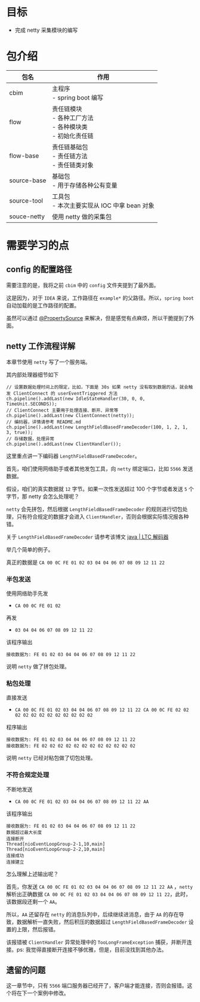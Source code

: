 # 目标

- 完成 netty 采集模块的编写

# 包介绍

|包名| 作用                                             |
|---|------------------------------------------------|
|cbim| 主程序<br/> - spring boot 编写                      |
|flow| 责任链模块<br/> - 各种工厂方法<br/> - 各种模块类<br/> - 初始化责任链 |
|flow-base| 责任链基础包<br/> - 责任链方法<br/> - 责任链类对象              |
|source-base| 基础包<br/> - 用于存储各种公有变量                          |
|source-tool| 工具包<br/> - 本次主要实现从 IOC 中拿 bean 对象              |
|souce-netty|使用 netty 做的采集包|

# 需要学习的点

## config 的配置路径

需要注意的是，我将之前 `cbim` 中的 `config` 文件夹提到了最外面。

这是因为，对于 `IDEA` 来说，工作路径在 `example*` 的父路径。所以，`spring boot` 自动加载的是工作路径的配置。

虽然可以通过 [@PropertySource](https://benpaodewoniu.github.io/2021/07/21/spring6/) 来解决，但是感觉有点麻烦，所以干脆提到了外面。

## netty 工作流程详解

本章节使用 `netty` 写了一个服务端。

其内部处理器细节如下

```
// 设置数据处理时间上的限定，比如，下面是 30s 如果 netty 没有取到数据的话，就会触发 ClientConnect 的 userEventTriggered 方法
ch.pipeline().addLast(new IdleStateHandler(30, 0, 0, TimeUnit.SECONDS));
// ClientConnect 主要用于处理连接、断开、异常等
ch.pipeline().addLast(new ClientConnect(netty));
// 编码器，详情请参考 README.md
ch.pipeline().addLast(new LengthFieldBasedFrameDecoder(100, 1, 2, 1, 3, true));
// 存储数据，处理异常
ch.pipeline().addLast(new ClientHandler());
```

这里重点讲一下编码器 `LengthFieldBasedFrameDecoder`。

首先，咱们使用网络助手或者其他发包工具，向 `netty` 绑定端口，比如 `5566` 发送数据。

假设，咱们的真实数据就 `12` 字节。如果一次性发送超过 100 个字节或者发送 `5` 个字节，那 netty 会怎么处理呢？

`netty` 会先拼包，然后根据 `LengthFieldBasedFrameDecoder` 的规则进行切包处理，只有符合规定的数据才会进入 `ClientHandler`，否则会根据实际情况报各种错。

关于 `LengthFieldBasedFrameDecoder` 请参考该博文 [java | LTC 解码器](https://benpaodewoniu.github.io/2023/01/27/java214/)

举几个简单的例子。

真正的数据是 `CA 00 0C FE 01 02 03 04 04 06 07 08 09 12 11 22`

### 半包发送

使用网络助手先发

- `CA 00 0C FE 01 02`

再发

- `03 04 04 06 07 08 09 12 11 22`

该程序输出

```
接收数据为: FE 01 02 03 04 04 06 07 08 09 12 11 22
```

说明 `netty` 做了拼包处理。

### 粘包处理

直接发送 

- `CA 00 0C FE 01 02 03 04 04 06 07 08 09 12 11 22 CA 00 0C FE 02 02 02 02 02 02 02 02 02 02 02 02`

程序输出

```
接收数据为: FE 01 02 03 04 04 06 07 08 09 12 11 22
接收数据为: FE 02 02 02 02 02 02 02 02 02 02 02 02
```

说明 `netty` 已经对粘包做了切包处理。

### 不符合规定处理

不断地发送

- `CA 00 0C FE 01 02 03 04 04 06 07 08 09 12 11 22 AA`

该程序输出

```
接收数据为: FE 01 02 03 04 04 06 07 08 09 12 11 22
数据超过最大长度
连接断开
Thread[nioEventLoopGroup-2-1,10,main]
Thread[nioEventLoopGroup-2-2,10,main]
连接成功
连接建立
```

怎么理解上述输出呢？

首先，你发送 `CA 00 0C FE 01 02 03 04 04 06 07 08 09 12 11 22 AA` ，`netty` 解析出正确数据 `CA 00 0C FE 01 02 03 04 04 06 07 08 09 12 11 22`，此时，该数据段还剩一个 `AA`。

所以，`AA` 还留存在 `netty` 的消息队列中，后续继续进消息，由于 `AA` 的存在导致，数据解析一直失败，然后积压的数据超过 `LengthFieldBasedFrameDecoder` 设置的上限，然后报错。

该报错被 `ClientHandler` 异常处理中的 `TooLongFrameException` 捕获，并断开连接。ps: 我觉得直接断开连接不够优雅，但是，目前没找到其他办法。

## 遗留的问题

这一章节中，只有 `5566` 端口服务器已经开了，客户端才能连接，否则会报错。这个将在下一个案例中修改。